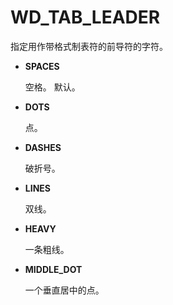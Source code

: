 # WD_TAB_LEADER

指定用作带格式制表符的前导符的字符。

- **SPACES**

    空格。 默认。

- **DOTS**

    点。

- **DASHES**

    破折号。

- **LINES**

    双线。

- **HEAVY**

    一条粗线。

- **MIDDLE_DOT**

    一个垂直居中的点。
